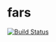 # fars

[![Build Status](https://travis-ci.org/nheng91/fars.svg?branch=master)](https://travis-ci.org/nheng91/fars)
